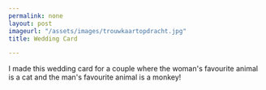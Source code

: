 ```yaml
---
permalink: none
layout: post
imageurl: "/assets/images/trouwkaartopdracht.jpg"
title: Wedding Card

---
```


I made this wedding card for a couple where the woman's favourite animal is a cat and the man's favourite animal is a monkey!
